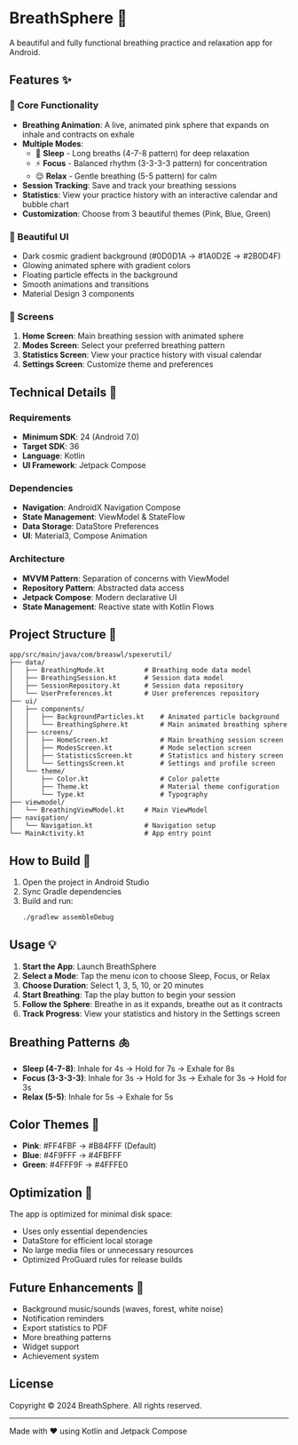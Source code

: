 # BreathSphere 🫧

A beautiful and fully functional breathing practice and relaxation app for Android.

## Features ✨

### 🎯 Core Functionality
- **Breathing Animation**: A live, animated pink sphere that expands on inhale and contracts on exhale
- **Multiple Modes**: 
  - 🌙 **Sleep** - Long breaths (4-7-8 pattern) for deep relaxation
  - ⚡ **Focus** - Balanced rhythm (3-3-3-3 pattern) for concentration
  - 😌 **Relax** - Gentle breathing (5-5 pattern) for calm
- **Session Tracking**: Save and track your breathing sessions
- **Statistics**: View your practice history with an interactive calendar and bubble chart
- **Customization**: Choose from 3 beautiful themes (Pink, Blue, Green)

### 🎨 Beautiful UI
- Dark cosmic gradient background (#0D0D1A → #1A0D2E → #2B0D4F)
- Glowing animated sphere with gradient colors
- Floating particle effects in the background
- Smooth animations and transitions
- Material Design 3 components

### 📱 Screens
1. **Home Screen**: Main breathing session with animated sphere
2. **Modes Screen**: Select your preferred breathing pattern
3. **Statistics Screen**: View your practice history with visual calendar
4. **Settings Screen**: Customize theme and preferences

## Technical Details 🔧

### Requirements
- **Minimum SDK**: 24 (Android 7.0)
- **Target SDK**: 36
- **Language**: Kotlin
- **UI Framework**: Jetpack Compose

### Dependencies
- **Navigation**: AndroidX Navigation Compose
- **State Management**: ViewModel & StateFlow
- **Data Storage**: DataStore Preferences
- **UI**: Material3, Compose Animation

### Architecture
- **MVVM Pattern**: Separation of concerns with ViewModel
- **Repository Pattern**: Abstracted data access
- **Jetpack Compose**: Modern declarative UI
- **State Management**: Reactive state with Kotlin Flows

## Project Structure 📂

```
app/src/main/java/com/breaswl/spexerutil/
├── data/
│   ├── BreathingMode.kt          # Breathing mode data model
│   ├── BreathingSession.kt       # Session data model
│   ├── SessionRepository.kt      # Session data repository
│   └── UserPreferences.kt        # User preferences repository
├── ui/
│   ├── components/
│   │   ├── BackgroundParticles.kt    # Animated particle background
│   │   └── BreathingSphere.kt        # Main animated breathing sphere
│   ├── screens/
│   │   ├── HomeScreen.kt             # Main breathing session screen
│   │   ├── ModesScreen.kt            # Mode selection screen
│   │   ├── StatisticsScreen.kt       # Statistics and history screen
│   │   └── SettingsScreen.kt         # Settings and profile screen
│   └── theme/
│       ├── Color.kt                  # Color palette
│       ├── Theme.kt                  # Material theme configuration
│       └── Type.kt                   # Typography
├── viewmodel/
│   └── BreathingViewModel.kt     # Main ViewModel
├── navigation/
│   └── Navigation.kt             # Navigation setup
└── MainActivity.kt               # App entry point
```

## How to Build 🔨

1. Open the project in Android Studio
2. Sync Gradle dependencies
3. Build and run:
   ```bash
   ./gradlew assembleDebug
   ```

## Usage 💡

1. **Start the App**: Launch BreathSphere
2. **Select a Mode**: Tap the menu icon to choose Sleep, Focus, or Relax
3. **Choose Duration**: Select 1, 3, 5, 10, or 20 minutes
4. **Start Breathing**: Tap the play button to begin your session
5. **Follow the Sphere**: Breathe in as it expands, breathe out as it contracts
6. **Track Progress**: View your statistics and history in the Settings screen

## Breathing Patterns 🫁

- **Sleep (4-7-8)**: Inhale for 4s → Hold for 7s → Exhale for 8s
- **Focus (3-3-3-3)**: Inhale for 3s → Hold for 3s → Exhale for 3s → Hold for 3s
- **Relax (5-5)**: Inhale for 5s → Exhale for 5s

## Color Themes 🎨

- **Pink**: #FF4FBF → #B84FFF (Default)
- **Blue**: #4F9FFF → #4FBFFF
- **Green**: #4FFF9F → #4FFFE0

## Optimization 🚀

The app is optimized for minimal disk space:
- Uses only essential dependencies
- DataStore for efficient local storage
- No large media files or unnecessary resources
- Optimized ProGuard rules for release builds

## Future Enhancements 🌟

- Background music/sounds (waves, forest, white noise)
- Notification reminders
- Export statistics to PDF
- More breathing patterns
- Widget support
- Achievement system

## License

Copyright © 2024 BreathSphere. All rights reserved.

---

Made with ❤️ using Kotlin and Jetpack Compose

